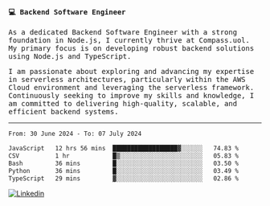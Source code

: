 
<samp>
  
#### 💻 Backend Software Engineer

As a dedicated Backend Software Engineer with a strong foundation in Node.js, I currently thrive at Compass.uol. My primary focus is on developing robust backend solutions using Node.js and TypeScript.

I am passionate about exploring and advancing my expertise in serverless architectures, particularly within the AWS Cloud environment and leveraging the serverless framework. Continuously seeking to improve my skills and knowledge, I am committed to delivering high-quality, scalable, and efficient backend systems.

---

<!--START_SECTION:waka-->

```txt
From: 30 June 2024 - To: 07 July 2024

JavaScript   12 hrs 56 mins  ██████████████████▓░░░░░░   74.83 %
CSV          1 hr            █▒░░░░░░░░░░░░░░░░░░░░░░░   05.83 %
Bash         36 mins         █░░░░░░░░░░░░░░░░░░░░░░░░   03.50 %
Python       36 mins         █░░░░░░░░░░░░░░░░░░░░░░░░   03.49 %
TypeScript   29 mins         ▓░░░░░░░░░░░░░░░░░░░░░░░░   02.86 %
```

<!--END_SECTION:waka-->
  
</samp>

[![Linkedin](https://img.shields.io/badge/-Mateus%20Garcia-c080ff?style=flat-square&logo=Linkedin&logoColor=white&link=https://www.linkedin.com/in/mpgxc)](https://www.linkedin.com/in/mateusogarcia) 
